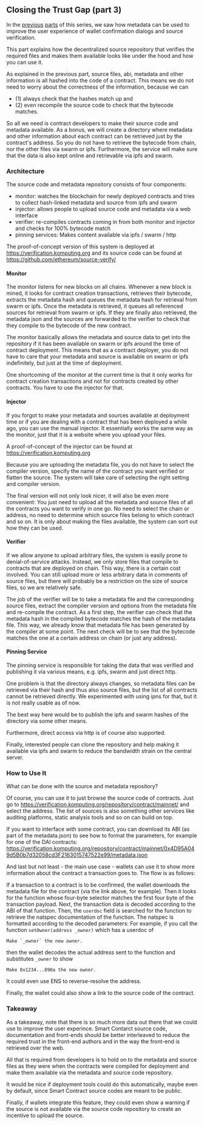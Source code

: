## Closing the Trust Gap (part 3)

In the [previous](./part1) [parts](./part2) of this series,
we saw how metadata can be used to improve the user
experience of wallet confirmation dialogs and
source verification.

This part explains how the decentralized source repository
that verifies the required files and makes them available
looks like under the hood and how you can use it.

As explained in the previous part, source files, abi, metadata
and other information is all hashed into the code of a contract.
This means we do not need to worry about the correctness of
the information, because we can

 - (1) always check that the hashes match up and
 - (2) even recompile the source code to check that the bytecode matches.

So all we need is contract developers to make their source code and
metadata available. As a bonus, we will create a directory where
metadata and other information about each contract can be retrieved
just by the contract's address. So you do not have to retrieve the bytecode from chain,
nor the other files via swarm or ipfs. Furthermore,
the service will make sure that the data is also kept online and retrievable
via ipfs and swarm.

### Architecture

The source code and metadata repository consists of four components:

 - monitor: watches the blockchain for newly deployed contracts and tries to collect hash-linked metadata and source from ipfs and swarm
 - injector: allows people to upload source code and metadata via a web interface
 - verifier: re-compiles contracts coming in from both monitor and injector and checks for 100% bytecode match
 - pinning services: Makes content available via ipfs / swarm / http

The proof-of-concept version of this system is deployed at https://verification.komputing.org
and its source code can be found at https://github.com/ethereum/source-verify/

#### Monitor

The monitor listens for new blocks on all chains. Whenever a new block is mined,
it looks for contract creation transactions, retrieves their bytecode,
extracts the metadata hash and queues the metadata hash for retrieval
from swarm or ipfs.
Once the metadata is retrieved, it queues all referenced sources for
retrieval from swarm or ipfs. If they are finally also retrieved,
the metadata json and the sources are forwarded to the verifier
to check that they compile to the bytecode of the new contract.

The monitor basically allows the metadata and source data to get
into the repository if it has been available on swarm or ipfs
around the time of contract deployment. This means that as a contract deployer,
you do not have to care that your metadata and source is available on
swarm or ipfs indefinitely, but just at the time of deployment.

One shortcoming of the monitor at the current time is that
it only works for contract creation transactions and not for
contracts created by other contracts. You have to use the injector
for that.

#### Injector

If you forgot to make your metadata and sources available at deployment time
or if you are dealing with a contract that has been deployed a while ago,
you can use the manual injector. It essentially works the same way
as the monitor, just that it is a website where you upload your files.

A proof-of-concept of the injector can be found at https://verification.komputing.org

Because you are uploading the metadata file,
you do not have to select the compiler version, specify
the name of the contract you want verified or flatten the source.
The system will take care of selecting the right setting and
compiler version.

The final version will not only look nicer, it will also be even more
convenient: You just need to upload all the metadata and source files
of all the contracts you want to verify in one go. No need to select the
chain or address, no need to determine which source files belong
to which contract and so on. It is only about making the files available,
the system can sort out how they can be used.

#### Verifier

If we allow anyone to upload arbitrary files, the system is easily
prone to denial-of-service attacks. Instead, we only store files
that compile to contracts that are deployed on chain. This way,
there is a certain cost involved. You can still upload
more or less arbitrary data in comments of source files, but
there will probably be a restriction on the size of source files,
so we are relatively safe.

The job of the verifier will be to take a metadata file and the
corresponding source files, extract the compiler version and
options from the metadata file and re-compile the contract.
As a first step, the verifier can check that the metadata hash
in the compiled bytecode matches the hash of the metadata file.
This way, we already know that metadata file has been generated
by the compiler at some point. The next check will be to see
that the bytecode matches the one at a certain address on chain
(or just any address).

#### Pinning Service

The pinning service is responsible for taking the data that
was verified and publishing it via various means, e.g.
ipfs, swarm and just direct http.

One problem is that the directory always changes, so
metadata files can be retrieved via their hash and thus also
source files, but the list of all contracts cannot be
retrieved directly. We experimented with using ipns for that,
but it is not really usable as of now.

The best way here would be to publish the ipfs and swarm hashes
of the directory via some other means.

Furthermore, direct access via http is of course also supported.

Finally, interested people can clone the repository and help
making it available via ipfs and swarm to reduce
the bandwidth strain on the central server.

### How to Use It

What can be done with the source and metadata repository?

Of course, you can use it to just browse the source code of contracts.
Just go to https://verification.komputing.org/repository/contract/mainnet/ and select the address.
The list of sources is also something other services like auditing platforms,
static analysis tools and so on can build on top.

If you want to interface with some contract, you can download its ABI
(as part of the metadata.json)
to see how to format the parameters, for example for one of the DAI
contracts: https://verification.komputing.org/repository/contract/mainnet/0x4D95A049d5B0b7d32058cd3F2163015747522e99/metadata.json

And last but not least - the main use case - wallets can use it to
show more information about the contract a transaction goes to.
The flow is as follows:

If a transaction to a contract is to be confirmed, the wallet
downloads the metadata file for the contract (via the link above, for example).
Then it looks for the function whose four-byte selector matches the first
four byte of the transaction payload. Next, the transaction data
is decoded according to the ABI of that function. Then, the
``userdoc`` field is searched for the function to retrieve the
natspec documentation of the function. The natspec
is formatted according to the decoded parameters:
For example, if you call the function `setOwner(address _owner)`
which has a userdoc of

    Make `_owner` the new owner.

then the wallet decodes the actual address sent to the function
and substitutes `_owner` to show

    Make 0x1234...890a the new owner.

It could even use ENS to reverse-resolve the address.

Finally, the wallet could also show a link to the source code
of the contract.


### Takeaway

As a takeaway, note that there is so much more data out there
that we could use to improve the user experince.
Smart Contarct source code, documentation and front-ends
should be better interleaved to reduce the required trust
in the front-end authors and in the way the front-end is
retrieved over the web.

All that is required from developers is to hold on to
the metadata and source files as they were when the contracts
were compiled for deployment and make them available via
the metadata and source code repository.

It would be nice if deployment tools could do this automatically,
maybe even by default, since Smart Contract source codes
are meant to be public.

Finally, if wallets integrate this feature, they could even
show a warning if the source is not available via the source
code repository to create an incentive to upload the source.